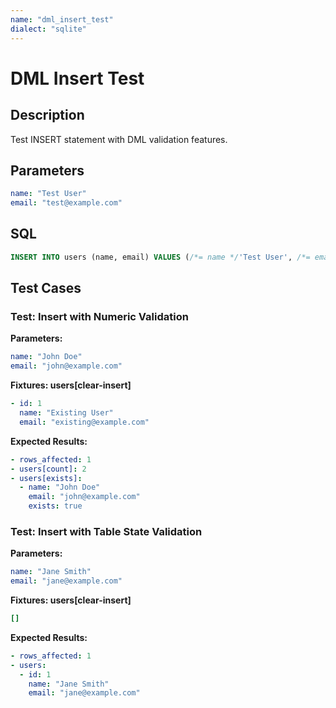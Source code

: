 ```yaml
---
name: "dml_insert_test"
dialect: "sqlite"
---
```


# DML Insert Test

## Description

Test INSERT statement with DML validation features.

## Parameters
```yaml
name: "Test User"
email: "test@example.com"
```

## SQL
```sql
INSERT INTO users (name, email) VALUES (/*= name */'Test User', /*= email */'test@example.com');
```

## Test Cases

### Test: Insert with Numeric Validation

**Parameters:**
```yaml
name: "John Doe"
email: "john@example.com"
```

**Fixtures: users[clear-insert]**
```yaml
- id: 1
  name: "Existing User"
  email: "existing@example.com"
```

**Expected Results:**
```yaml
- rows_affected: 1
- users[count]: 2
- users[exists]:
  - name: "John Doe"
    email: "john@example.com"
    exists: true
```

### Test: Insert with Table State Validation

**Parameters:**
```yaml
name: "Jane Smith"
email: "jane@example.com"
```

**Fixtures: users[clear-insert]**
```yaml
[]
```

**Expected Results:**
```yaml
- rows_affected: 1
- users:
  - id: 1
    name: "Jane Smith"
    email: "jane@example.com"
```

